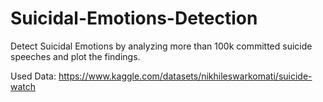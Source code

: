 # Suicidal-Emotions-Detection
Detect Suicidal Emotions by analyzing more than 100k committed suicide speeches and plot the findings. 

Used Data: https://www.kaggle.com/datasets/nikhileswarkomati/suicide-watch 
